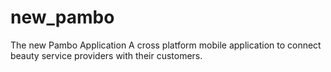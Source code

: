 # new_pambo

The new Pambo Application
A cross platform mobile application to connect beauty service providers with their customers.

